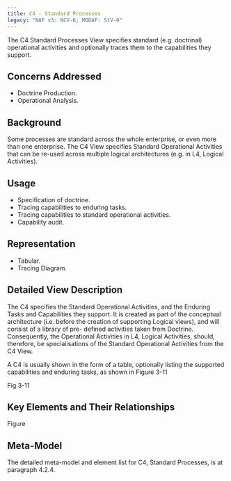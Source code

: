 ```yaml
---
title: C4 - Standard Processes
legacy: "NAF v3: NCV-6; MODAF: StV-6"
---
```


The C4 Standard Processes View specifies standard (e.g. doctrinal)
operational activities and optionally traces them to the capabilities they
support.

## Concerns Addressed

* Doctrine Production.
* Operational Analysis.

## Background


Some processes are standard across the whole enterprise, or even more than one
enterprise.  The C4 View specifies Standard Operational Activities that can
be re-used across multiple logical architectures (e.g. in L4, Logical
Activities).

## Usage

* Specification of doctrine.
* Tracing capabilities to enduring tasks.
* Tracing capabilities to standard operational activities.
* Capability audit.

## Representation

* Tabular.
* Tracing Diagram.

## Detailed View Description

The C4 specifies the Standard Operational Activities, and the Enduring Tasks and
Capabilities they support. It is created as part of the conceptual architecture (i.e.
before the creation of supporting Logical views), and will consist of a library of pre-
defined activities taken from Doctrine. Consequently, the Operational Activities in L4,
Logical Activities, should, therefore, be specialisations of the Standard Operational
Activities from the C4 View.

A C4 is usually shown in the form of a table, optionally listing the supported
capabilities and enduring tasks, as shown in Figure 3-11

Fig 3-11

## Key Elements and Their Relationships

Figure

## Meta-Model

The detailed meta-model and element list for C4, Standard Processes, is at
paragraph 4.2.4.
